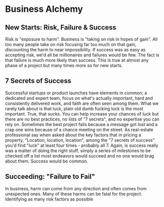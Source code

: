 # Business Alchemy
## New Starts: Risk, Failure & Success
Risk is "exposure to harm". 
Business is "taking on risk in hopes of gain". 
All too many people take on risk focusing far too much on that gain, discounting the harm to near impossibility. 
If success was as easy as accepting risk, we'd all be millionaires and failures would be few. 
The fact is that failure is much more likely than success.
This is true at almost any phase of a project but many times more so for new starts.

## 7 Secrets of Success
Successful startups or product launches have elements in common; a dedicated and expert team, focus on what's actually important, hard and consistently delivered work, and faith are often seen among them. 
What we rarely talk about is that luck, plain old dumb fucking luck is the most important.
True, that sucks. 
You can help increase your chances of luck but there are no best practices, no lists of "7 secrets", and no expertise you can rely on.
Sometimes the best project fails because a message got lost and a crap one wins because of a chance meeting on the street.
As real-estate professional say when asked about the key factors that in pricing a property, "Location, location, location", among the "7 secrets of success" you'd find "luck" at least four times - probably all 7.
Again, is success really was a matter of doing the right stuff, simply a series of milestones to be checked off a list most endeavors would succeed and no one would brag about them. 
Success would be common.

## Succeeding: "Failure to Fail"
In business, harm can come from any direction and often comes from unexpected ones. Many of these harms can be fatal for the project. Identifying as many risk factors as possible



<!--stackedit_data:
eyJoaXN0b3J5IjpbLTU5ODc4Njk0MF19
-->